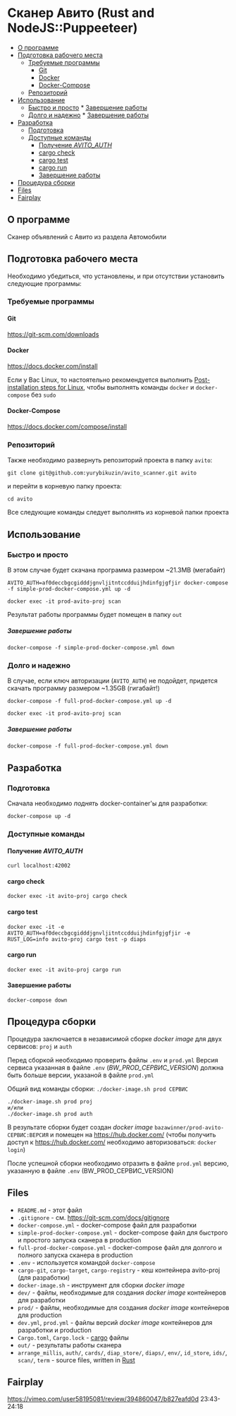 # Сканер Авито (Rust and NodeJS::Puppeeteer)

<!-- vim-markdown-toc Redcarpet -->

* [О программе](#о-программе)
* [Подготовка рабочего места](#подготовка-рабочего-места)
    * [Требуемые программы](#требуемые-программы)
        * [Git](#git)
        * [Docker](#docker)
        * [Docker-Compose](#docker-compose)
    * [Репозиторий](#репозиторий)
* [Использование](#использование)
    * [Быстро и просто](#быстро-и-просто)
            * [Завершение работы](#завершение-работы)
    * [Долго и надежно](#долго-и-надежно)
            * [Завершение работы](#завершение-работы)
* [Разработка](#разработка)
    * [Подготовка](#подготовка)
    * [Доступные команды](#доступные-команды)
        * [Получение *AVITO_AUTH*](#получение-avito_auth)
        * [cargo check](#cargo-check)
        * [cargo test](#cargo-test)
        * [cargo run](#cargo-run)
        * [Завершение работы](#завершение-работы)
* [Процедура сборки](#процедура-сборки)
* [Files](#files)
* [Fairplay](#fairplay)

<!-- vim-markdown-toc -->

## О программе

Сканер объявлений c Авито из раздела Автомобили

## Подготовка рабочего места

Необходимо убедиться, что установлены, и при отсутствии установить следующие программы:

### Требуемые программы

#### Git

https://git-scm.com/downloads

#### Docker

https://docs.docker.com/install

Если у Вас Linux, то настоятельно рекомендуется выполнить [Post-installation steps for Linux](https://docs.docker.com/engine/install/linux-postinstall/), чтобы выполнять команды `docker` и `docker-compose` без `sudo`

#### Docker-Compose

https://docs.docker.com/compose/install

### Репозиторий

Также необходимо развернуть репозиторий проекта в папку `avito`:

```
git clone git@github.com:yurybikuzin/avito_scanner.git avito
```

и перейти в корневую папку проекта:

```
cd avito
```

Все следующие команды следует выполнять из корневой папки проекта

## Использование

### Быстро и просто

В этом случае будет скачана программа размером ~21.3MB (мегабайт)

```
AVITO_AUTH=af0deccbgcgidddjgnvljitntccdduijhdinfgjgfjir docker-compose -f simple-prod-docker-compose.yml up -d

docker exec -it prod-avito-proj scan
```

Результат работы программы будет помещен в папку `out`

##### Завершение работы

```
docker-compose -f simple-prod-docker-compose.yml down
```

### Долго и надежно

В случае, если ключ авторизации (`AVITO_AUTH`) не подойдет, придется скачать программу размером ~1.35GB (гигабайт!)

```
docker-compose -f full-prod-docker-compose.yml up -d

docker exec -it prod-avito-proj scan
```

##### Завершение работы

```
docker-compose -f full-prod-docker-compose.yml down
```

## Разработка

### Подготовка

Сначала необходимо *поднять* docker-container'ы для разработки: 

```
docker-compose up -d 
```

### Доступные команды

#### Получение *AVITO_AUTH*

```
curl localhost:42002
```

#### cargo check

```
docker exec -it avito-proj cargo check
```

#### cargo test

```
docker exec -it -e AVITO_AUTH=af0deccbgcgidddjgnvljitntccdduijhdinfgjgfjir -e RUST_LOG=info avito-proj cargo test -p diaps
```

#### cargo run

```
docker exec -it avito-proj cargo run
```


#### Завершение работы

```
docker-compose down
```

## Процедура сборки

Процедура заключается в независимой сборке *docker image* для двух сервисов: `proj` и `auth`

Перед сборкой необходимо проверить файлы `.env` и `prod.yml`
Версия сервиса указанная в файле `.env` (*BW_PROD_СЕРВИС_VERSION*) должна быть больше версии, указаной в файле `prod.yml`

Общий вид команды сборки: ```./docker-image.sh prod СЕРВИС```

```
./docker-image.sh prod proj
и/или
./docker-image.sh prod auth
```

В результате сборки будет создан *docker image* `bazawinner/prod-avito-СЕРВИС:ВЕРСИЯ` и помещен на https://hub.docker.com/ (чтобы получить доступ к https://hub.docker.com/ необходимо авторизоваться: ```docker login```)

После успешной сборки необходимо отразить в файле `prod.yml` версию, указанную в файле `.env` (BW_PROD_СЕРВИС_VERSION)

## Files

- `README.md` - этот файл
- `.gitignore` - см. https://git-scm.com/docs/gitignore
- `docker-compose.yml` - docker-compose файл для разработки
- `simple-prod-docker-compose.yml` - docker-compose файл для быстрого и простого запуска сканера в production
- `full-prod-docker-compose.yml` - docker-compose файл для долгого и полного запуска сканера в production
- `.env` - используется командой `docker-compose`
- `cargo-git`, `cargo-target`, `cargo-registry` - кеш контейнера avito-proj (для разработки)
- `docker-image.sh` - инструмент для сборки *docker image*
- `dev/` - файлы, необходимые для создания *docker image* контейнеров для разработки
- `prod/` - файлы, необходимые для создания *docker image* контейнеров для production
- `dev.yml`, `prod.yml` - файлы версий *docker image* контейнеров для разработки и production
- `Cargo.toml`, `Cargo.lock` - [cargo](https://doc.rust-lang.org/cargo/) файлы
- `out/` - результаты работы сканера
- `arrange_millis`, `auth/`, `cards/`, `diap_store/`, `diaps/`, `env/`, `id_store`, `ids/`, `scan/`, `term` - source files, written in [Rust](https://www.rust-lang.org/)

## Fairplay

https://vimeo.com/user58195081/review/394860047/b827eafd0d
23:43-24:18

